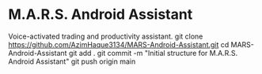 # M.A.R.S. Android Assistant

Voice-activated trading and productivity assistant.
git clone https://github.com/AzimHaque3134/MARS-Android-Assistant.git
cd MARS-Android-Assistant
git add .
git commit -m "Initial structure for M.A.R.S. Android Assistant"
git push origin main